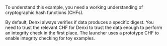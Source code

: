 To understand this example, you need a working understanding of
cryptographic hash functions (CHFs).

By default, Denxi always verifies if data produces a specific digest.
You need to trust the relevant CHF for Denxi to trust the data enough
to perform an integrity check in the first place. The launcher uses a
prototype CHF to enable integrity checking for toy examples.
